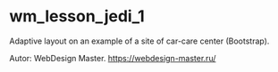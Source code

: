 # wm_lesson_jedi_1 
Adaptive layout on an example of a site of car-care center (Bootstrap).

Autor: WebDesign Master. 
https://webdesign-master.ru/

